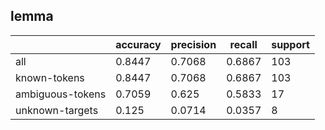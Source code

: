 
## lemma

|                  | accuracy | precision | recall | support |
|------------------|----------|-----------|--------|---------|
| all              | 0.8447   | 0.7068    | 0.6867 | 103     |
| known-tokens     | 0.8447   | 0.7068    | 0.6867 | 103     |
| ambiguous-tokens | 0.7059   | 0.625     | 0.5833 | 17      |
| unknown-targets  | 0.125    | 0.0714    | 0.0357 | 8       |


